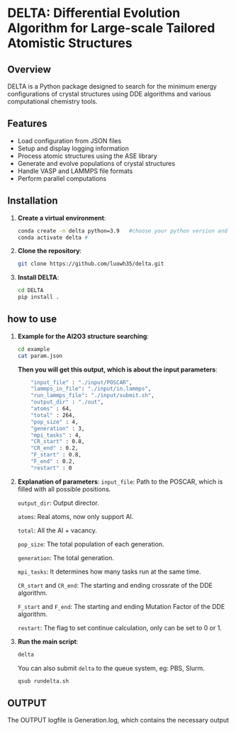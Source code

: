 # DELTA: Differential Evolution Algorithm for Large-scale Tailored Atomistic Structures

## Overview
DELTA is a Python package designed to search for the minimum energy configurations of crystal structures using DDE algorithms and various computational chemistry tools. 

## Features
- Load configuration from JSON files
- Setup and display logging information
- Process atomic structures using the ASE library
- Generate and evolve populations of crystal structures
- Handle VASP and LAMMPS file formats
- Perform parallel computations

## Installation

1. **Create a virtual environment**:
    ```sh
    conda create -n delta python=3.9   #choose your python version and env name
    conda activate delta # 
    ```
2. **Clone the repository**:
    ```sh
    git clone https://github.com/luowh35/delta.git
    ```

3. **Install DELTA**:
    ```sh
    cd DELTA
    pip install .
    ```

## how to use
1. **Example for the Al2O3 structure searching**:
   ```sh
   cd example
   cat param.json
   ```
   **Then you will get this output, which is about the input parameters**:
    ```sh
        "input_file" : "./input/POSCAR",
        "lammps_in_file": "./input/in.lammps",
        "run_lammps_file": "./input/submit.sh",
        "output_dir" : "./out",
        "atoms" : 64,
        "total" : 264,
        "pop_size" : 4,
        "generation" : 3,
        "mpi_tasks" : 4,
        "CR_start" : 0.8,
        "CR_end" : 0.2,
        "F_start" : 0.8,
        "F_end" : 0.2,
        "restart" : 0
    ```
    
2. **Explanation of parameters**:
    `input_file`: Path to the POSCAR, which is filled with all possible positions.

    `output_dir`: Output director.

    `atoms`: Real atoms, now only support Al.

    `total`: All the Al + vacancy.

    `pop_size`: The total population of each generation.

    `generation`: The total generation.

    `mpi_tasks`: It determines how many tasks run at the same time.

    `CR_start` and `CR_end`: The starting and ending crossrate ​​of the DDE algorithm.

    `F_start` and `F_end`: The starting and ending Mutation Factor ​​of the DDE algorithm.

    `restart`: The flag to set continue calculation, only can be set to 0 or 1.

    
3. **Run the main script**:
    ```sh
    delta
    ```
    You can also submit `delta` to the queue system, eg: PBS, Slurm.
    ```sh
    qsub rundelta.sh
    ```

## OUTPUT
The OUTPUT logfile is Generation.log, which contains the necessary output




